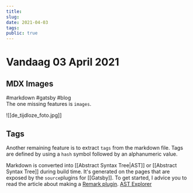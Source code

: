 ```yaml
---
title:
slug: 
date: 2021-04-03
tags: 
public: true
---
```


# Vandaag 03 April 2021
## MDX Images
#markdown #gatsby #blog    
The one missing features is `images`. 

![[de_tijdloze_foto.jpg]]

## Tags
Another remaining feature is to extract `tags` from the markdown file. Tags are defined by using a `hash` symbol followed by an alphanumeric value.   

Markdown is converted into [[Abstract Syntax Tree|AST]] or [[Abstract Syntax Tree]] during build time. It's generated on the pages that are exposed by the `source`plugins for [[Gatsby]]. To get started, I advice you to read the article about making a [Remark plugin]. 
[AST Explorer](https://astexplorer.net/#/gist/521a1d362b01aa8376027cc67d8e0c4d/latest)


[Remark plugin]: https://www.gatsbyjs.com/tutorial/remark-plugin-tutorial/
